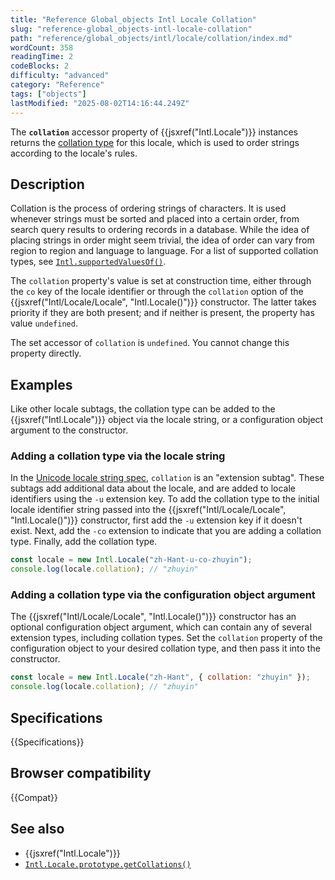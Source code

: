 ```yaml
---
title: "Reference Global_objects Intl Locale Collation"
slug: "reference-global_objects-intl-locale-collation"
path: "reference/global_objects/intl/locale/collation/index.md"
wordCount: 358
readingTime: 2
codeBlocks: 2
difficulty: "advanced"
category: "Reference"
tags: ["objects"]
lastModified: "2025-08-02T14:16:44.249Z"
---
```



The **`collation`** accessor property of {{jsxref("Intl.Locale")}} instances returns the [collation type](https://www.unicode.org/reports/tr35/tr35-collation.html#CLDR_Collation) for this locale, which is used to order strings according to the locale's rules.

## Description

Collation is the process of ordering strings of characters. It is used whenever strings must be sorted and placed into a certain order, from search query results to ordering records in a database. While the idea of placing strings in order might seem trivial, the idea of order can vary from region to region and language to language. For a list of supported collation types, see [`Intl.supportedValuesOf()`](/en-US/docs/Web/JavaScript/Reference/Global_Objects/Intl/supportedValuesOf#supported_collation_types).

The `collation` property's value is set at construction time, either through the `co` key of the locale identifier or through the `collation` option of the {{jsxref("Intl/Locale/Locale", "Intl.Locale()")}} constructor. The latter takes priority if they are both present; and if neither is present, the property has value `undefined`.

The set accessor of `collation` is `undefined`. You cannot change this property directly.

## Examples

Like other locale subtags, the collation type can be added to the {{jsxref("Intl.Locale")}} object via the locale string, or a configuration object argument to the constructor.

### Adding a collation type via the locale string

In the [Unicode locale string spec](https://www.unicode.org/reports/tr35/), `collation` is an "extension subtag". These subtags add additional data about the locale, and are added to locale identifiers using the `-u` extension key. To add the collation type to the initial locale identifier string passed into the {{jsxref("Intl/Locale/Locale", "Intl.Locale()")}} constructor, first add the `-u` extension key if it doesn't exist. Next, add the `-co` extension to indicate that you are adding a collation type. Finally, add the collation type.

```js
const locale = new Intl.Locale("zh-Hant-u-co-zhuyin");
console.log(locale.collation); // "zhuyin"
```

### Adding a collation type via the configuration object argument

The {{jsxref("Intl/Locale/Locale", "Intl.Locale()")}} constructor has an optional configuration object argument, which can contain any of several extension types, including collation types. Set the `collation` property of the configuration object to your desired collation type, and then pass it into the constructor.

```js
const locale = new Intl.Locale("zh-Hant", { collation: "zhuyin" });
console.log(locale.collation); // "zhuyin"
```

## Specifications

{{Specifications}}

## Browser compatibility

{{Compat}}

## See also

- {{jsxref("Intl.Locale")}}
- [`Intl.Locale.prototype.getCollations()`](/en-US/docs/Web/JavaScript/Reference/Global_Objects/Intl/Locale/getCollations)
